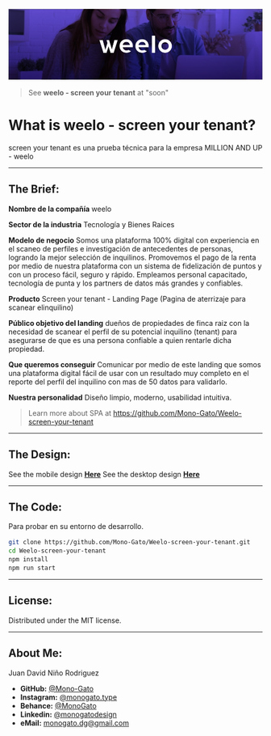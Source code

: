 [![weelo](https://raw.githubusercontent.com/Mono-Gato/Weelo-screen-your-tenant/main/readme/Readme.jpg "weelo")](https://masterconf7.herokuapp.com/ "MasterCONF7")

>See **weelo - screen your tenant** at "soon"

# What is weelo - screen your tenant?
screen your tenant es una prueba técnica para la empresa MILLION AND UP - weelo

------------



## The Brief:
**Nombre de la compañía**
weelo

**Sector de la industria**
Tecnología y Bienes Raices 

**Modelo de negocio**
Somos una plataforma 100% digital con experiencia en el scaneo de perfiles e investigación de antecedentes de personas, logrando la mejor selección de inquilinos. Promovemos el pago de la renta por medio de nuestra plataforma con un sistema de fidelización de puntos y con un proceso fácil, seguro y rápido. Empleamos personal capacitado, tecnología de punta y los partners de datos más grandes y confiables. 

**Producto**
Screen your tenant - Landing Page (Pagina de aterrizaje para scanear elinquilino) 

**Público objetivo del landing**
dueños de propiedades de finca raiz con la necesidad de scanear el perfil de su potencial inquilino (tenant) para asegurarse de que es una persona confiable a quien rentarle dicha propiedad. 

**Que queremos conseguir**
Comunicar por medio de este landing que somos una plataforma digital fácil de usar con un resultado muy completo en el reporte del perfil del inquilino con mas de 50 datos para validarlo.

**Nuestra personalidad**
 Diseño limpio, moderno, usabilidad intuitiva. 


>Learn more about SPA at https://github.com/Mono-Gato/Weelo-screen-your-tenant

------------

## The Design:

See the mobile design [**Here**](https://xd.adobe.com/view/50bfc06f-b7d6-49aa-8d6b-eeaa1a5b1a14-05ec/ "** Here**")
See the desktop design [**Here**](https://xd.adobe.com/view/e256e9bc-26bf-460b-99ad-f13cd54a1046-b705/ "** Here**")

------------
## The Code:

Para probar en su entorno de desarrollo.

```sh
git clone https://github.com/Mono-Gato/Weelo-screen-your-tenant.git
cd Weelo-screen-your-tenant
npm install
npm run start
```
------------

## License:

Distributed under the MIT license.

------------
## About Me:

Juan David Niño Rodriguez

- **GitHub:** [@Mono-Gato](https://github.com/Mono-Gato "@Mono-Gato")
- **Instagram:** [@monogato.type](https://www.instagram.com/monogato.type/ "@monogato.type")
- **Behance:** [@MonoGato](https://www.behance.net/monogatodesign "@MonoGato")
- **Linkedin:** [@monogatodesign](https://www.linkedin.com/in/monogatodesign/ "@monogatodesign")
- **eMail:** monogato.dg@gmail.com
